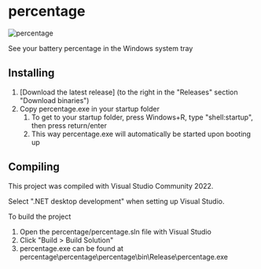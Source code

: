# percentage

![percentage](https://user-images.githubusercontent.com/64306911/162307177-7026aa7d-fbda-4d69-8d2e-44701a404fa1.png)

See your battery percentage in the Windows system tray

## Installing

1. [Download the latest release] (to the right in the "Releases" section "Download binaries")
1. Copy percentage.exe in your startup folder
   1. To get to your startup folder, press Windows+R, type "shell:startup", then press return/enter
   2. This way percentage.exe will automatically be started upon booting up
   

## Compiling

This project was compiled with Visual Studio Community 2022.

Select ".NET desktop development" when setting up Visual Studio.

To build the project
1. Open the percentage/percentage.sln file with Visual Studio
1. Click "Build > Build Solution"
1. percentage.exe can be found at percentage\percentage\percentage\bin\Release\percentage.exe

